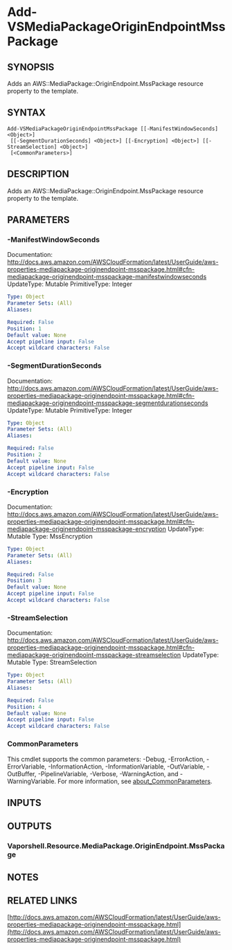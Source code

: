 # Add-VSMediaPackageOriginEndpointMssPackage

## SYNOPSIS
Adds an AWS::MediaPackage::OriginEndpoint.MssPackage resource property to the template.

## SYNTAX

```
Add-VSMediaPackageOriginEndpointMssPackage [[-ManifestWindowSeconds] <Object>]
 [[-SegmentDurationSeconds] <Object>] [[-Encryption] <Object>] [[-StreamSelection] <Object>]
 [<CommonParameters>]
```

## DESCRIPTION
Adds an AWS::MediaPackage::OriginEndpoint.MssPackage resource property to the template.

## PARAMETERS

### -ManifestWindowSeconds
Documentation: http://docs.aws.amazon.com/AWSCloudFormation/latest/UserGuide/aws-properties-mediapackage-originendpoint-msspackage.html#cfn-mediapackage-originendpoint-msspackage-manifestwindowseconds
UpdateType: Mutable
PrimitiveType: Integer

```yaml
Type: Object
Parameter Sets: (All)
Aliases:

Required: False
Position: 1
Default value: None
Accept pipeline input: False
Accept wildcard characters: False
```

### -SegmentDurationSeconds
Documentation: http://docs.aws.amazon.com/AWSCloudFormation/latest/UserGuide/aws-properties-mediapackage-originendpoint-msspackage.html#cfn-mediapackage-originendpoint-msspackage-segmentdurationseconds
UpdateType: Mutable
PrimitiveType: Integer

```yaml
Type: Object
Parameter Sets: (All)
Aliases:

Required: False
Position: 2
Default value: None
Accept pipeline input: False
Accept wildcard characters: False
```

### -Encryption
Documentation: http://docs.aws.amazon.com/AWSCloudFormation/latest/UserGuide/aws-properties-mediapackage-originendpoint-msspackage.html#cfn-mediapackage-originendpoint-msspackage-encryption
UpdateType: Mutable
Type: MssEncryption

```yaml
Type: Object
Parameter Sets: (All)
Aliases:

Required: False
Position: 3
Default value: None
Accept pipeline input: False
Accept wildcard characters: False
```

### -StreamSelection
Documentation: http://docs.aws.amazon.com/AWSCloudFormation/latest/UserGuide/aws-properties-mediapackage-originendpoint-msspackage.html#cfn-mediapackage-originendpoint-msspackage-streamselection
UpdateType: Mutable
Type: StreamSelection

```yaml
Type: Object
Parameter Sets: (All)
Aliases:

Required: False
Position: 4
Default value: None
Accept pipeline input: False
Accept wildcard characters: False
```

### CommonParameters
This cmdlet supports the common parameters: -Debug, -ErrorAction, -ErrorVariable, -InformationAction, -InformationVariable, -OutVariable, -OutBuffer, -PipelineVariable, -Verbose, -WarningAction, and -WarningVariable. For more information, see [about_CommonParameters](http://go.microsoft.com/fwlink/?LinkID=113216).

## INPUTS

## OUTPUTS

### Vaporshell.Resource.MediaPackage.OriginEndpoint.MssPackage
## NOTES

## RELATED LINKS

[http://docs.aws.amazon.com/AWSCloudFormation/latest/UserGuide/aws-properties-mediapackage-originendpoint-msspackage.html](http://docs.aws.amazon.com/AWSCloudFormation/latest/UserGuide/aws-properties-mediapackage-originendpoint-msspackage.html)

